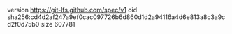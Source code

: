 version https://git-lfs.github.com/spec/v1
oid sha256:cd4d2af247a9ef0cac097726b6d860d1d2a94116a4d6e813a8c3a9cd2f0d75b0
size 607781
